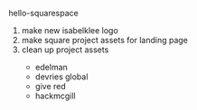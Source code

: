 hello-squarespace
<ol>
<li>make new isabelklee logo</li>
<li>make square project assets for landing page</li>
<li>clean up project assets</li>
  <ul>
  <li>edelman</li>
  <li>devries global</li>
  <li>give red</li>
  <li>hackmcgill</li>
